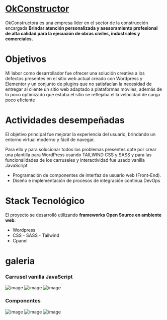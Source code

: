 # [OkConstructor](https://okconstructora.com/)

OkConstructora es una empresa líder en el sector de la construcción encargada **Brindar atención personalizada y asesoramiento profesional de alta calidad para la ejecución de obras civiles, industriales y comerciales.**

# Objetivos

Mi labor como desarrollador fue ofrecer una solución creativa a los defectos presentes en el sitio web actual creado con Wordpress y Elementor y un conjunto de plugins que no satisfacían la necesidad de entregar al cliente un sitio web adaptado a plataformas móviles, además de lo poco optimizado que estaba el sitio se reflejaba el la velocidad de carga poco eficiente

# **Actividades desempeñadas**

El objetivo principal fue mejorar la experiencia del usuario, brindando un entorno virtual moderno y fácil de navegar. 

Para ello y para solucionar todos los problemas presentes opte por crear una plantilla para WordPress usando TAILWIND CSS y SASS y para las funcionalidades de los carruseles y interactividad fue usado vanilla JavaScript

- Programación de componentes de interfaz de usuario web (Front-End).
- Diseño e implementación de procesos de integración continua DevOps

# Stack Tecnológico

El proyecto se desarrolló utilizando **frameworks Open Source en ambiente web**:

- Wordpress
- CSS - SASS - Tailwind
- Cpanel

# galeria

### Carrusel vanilla JavaScript
![image](https://github.com/CodeRagnarok07/OKConstructora/assets/79159146/c3c1130f-cd3c-414f-bcfa-9cc2ad32740e)
![image](https://github.com/CodeRagnarok07/OKConstructora/assets/79159146/de220c54-801e-4975-b428-8a2583b9a39b)
![image](https://github.com/CodeRagnarok07/OKConstructora/assets/79159146/cc80211b-2993-453b-987f-f7af598243c1)

### Componentes
![image](https://github.com/CodeRagnarok07/OKConstructora/assets/79159146/e0a71339-4bc5-457a-b5c0-b5cddc75b2a1)
![image](https://github.com/CodeRagnarok07/OKConstructora/assets/79159146/061965a3-f64a-4ea7-bd9a-63b5e7f223e9)
![image](https://github.com/CodeRagnarok07/OKConstructora/assets/79159146/74a4cc24-66c5-4f04-bde8-51061ae6f626)
